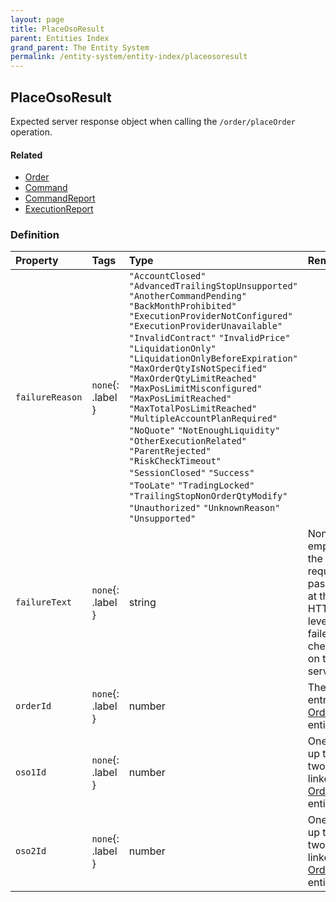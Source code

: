 ```yaml
---
layout: page
title: PlaceOsoResult
parent: Entities Index
grand_parent: The Entity System
permalink: /entity-system/entity-index/placeosoresult
---
```


## PlaceOsoResult
Expected server response object when calling the `/order/placeOrder` operation.

#### Related
- [Order]({{site.baseurl}}/entity-system/entity-index/Order)
- [Command]({{site.baseurl}}/entity-system/entity-index/Command)
- [CommandReport]({{site.baseurl}}/entity-system/entity-index/CommandReport)
- [ExecutionReport]({{site.baseurl}}/entity-system/entity-index/ExecutionReport)

### Definition

| Property | Tags | Type | Remarks
|:---------|:-----|:-----|:-------
| `failureReason` | `none`{: .label } | `"AccountClosed"` `"AdvancedTrailingStopUnsupported"` `"AnotherCommandPending"` `"BackMonthProhibited"` `"ExecutionProviderNotConfigured"` `"ExecutionProviderUnavailable"` `"InvalidContract"` `"InvalidPrice"` `"LiquidationOnly"` `"LiquidationOnlyBeforeExpiration"` `"MaxOrderQtyIsNotSpecified"` `"MaxOrderQtyLimitReached"` `"MaxPosLimitMisconfigured"` `"MaxPosLimitReached"` `"MaxTotalPosLimitReached"` `"MultipleAccountPlanRequired"` `"NoQuote"` `"NotEnoughLiquidity"` `"OtherExecutionRelated"` `"ParentRejected"` `"RiskCheckTimeout"` `"SessionClosed"` `"Success"` `"TooLate"` `"TradingLocked"` `"TrailingStopNonOrderQtyModify"` `"Unauthorized"` `"UnknownReason"` `"Unsupported"` | 
| `failureText` | `none`{: .label } | string | Non-empty if the request passed at the HTTP level, but failed a check on the server.
| `orderId` | `none`{: .label } | number | The entry [Order]({{site.baseurl}}/entity-system/entity-index/Order) entity.
| `oso1Id` | `none`{: .label } | number | One of up to two linked [Order]({{site.baseurl}}/entity-system/entity-index/Order) entities.
| `oso2Id` | `none`{: .label } | number | One of up to two linked [Order]({{site.baseurl}}/entity-system/entity-index/Order) entities.